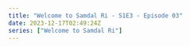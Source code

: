 ```yaml
---
title: "Welcome to Samdal Ri - S1E3 - Episode 03"
date: 2023-12-17T02:49:24Z
series: ["Welcome to Samdal Ri"]
---
```



<mux-player stream-type="on-demand"
  src="https://kp3d-my.sharepoint.com/personal/ryoo_kp3d_onmicrosoft_com/_layouts/15/download.aspx?share=EUnTdUsggQZJukL1ah2yencBMIcBiwANt7t3WycL-JPBxA" prefer-playback="mse" controls>
  </mux-player>
  
  
  <script src="https://cdn.jsdelivr.net/npm/@mux/mux-player"></script>
  
 <script type="application/ld+json">
 {
  "@context": "https://schema.org/",
  "@type": "VideoObject",
  "name": "Welcome to Samdal Ri - S1E3 - Episode 03",
  "contentUrl": "https://stream.mux.com/BNd02OoI3utLcLtcxIuFunDpSA002CHzWNO3kSmn01IOSI.m3u8",
  "thumbnailUrl": "https://www.themoviedb.org/t/p/original/zwsJRRmVozVZ1tDs8buIs97pCqm.jpg?width=314&fit_mode=preserve&time=25",
  "uploadDate": "2023-12-17T02:49:24Z",
}

</script>